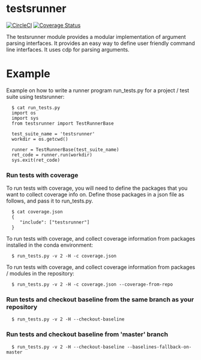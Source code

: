 # testsrunner

[![CircleCI](https://circleci.com/gh/CDAT/TestsRunner/tree/master.svg?style=svg)](https://circleci.com/gh/CDAT/TestsRunner/tree/master)
[![Coverage Status](https://coveralls.io/repos/github/CDAT/TestsRunner/badge.svg)](https://coveralls.io/github/CDAT/TestsRunner)

The testsrunner module provides a modular implementation of argument parsing interfaces. It provides an easy way to define user friendly command line interfaces. It uses cdp for parsing arguments.

# Example
Example on how to write a runner program run_tests.py for a project / test suite
using testsrunner:
```
  $ cat run_tests.py
  import os
  import sys
  from testsrunner import TestRunnerBase

  test_suite_name = 'testsrunner'
  workdir = os.getcwd()

  runner = TestRunnerBase(test_suite_name)
  ret_code = runner.run(workdir)
  sys.exit(ret_code)
```
### Run tests with coverage

To run tests with coverage, you will need to define the packages that you want to collect coverage info on. Define those packages in a json file as follows, and pass it to run_tests.py.
```
  $ cat coverage.json
  {
     "include": ["testsrunner"]
  }
```
To run tests with coverage, and collect coverage information from packages installed in the conda environment:
```
  $ run_tests.py -v 2 -H -c coverage.json
```
To run tests with coverage, and collect coverage information from packages / modules in the repository:

```
  $ run_tests.py -v 2 -H -c coverage.json --coverage-from-repo
```

### Run tests and checkout baseline from the same branch as your repository

```
  $ run_tests.py -v 2 -H --checkout-baseline
```

### Run tests and checkout baseline from 'master' branch

```
  $ run_tests.py -v 2 -H --checkout-baseline --baselines-fallback-on-master
```
